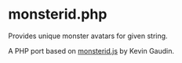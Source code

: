 monsterid.php
============

Provides unique monster avatars for given string.

A PHP port based on [monsterid.js](https://github.com/KevinGaudin/monsterid.js/) by Kevin Gaudin.